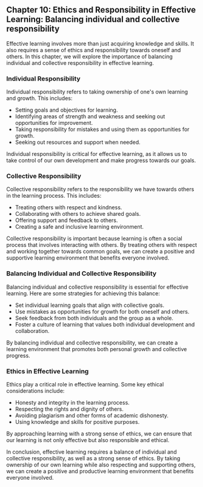 Chapter 10: Ethics and Responsibility in Effective Learning: Balancing individual and collective responsibility
---------------------------------------------------------------------------------------------------------------

Effective learning involves more than just acquiring knowledge and skills. It also requires a sense of ethics and responsibility towards oneself and others. In this chapter, we will explore the importance of balancing individual and collective responsibility in effective learning.

### Individual Responsibility

Individual responsibility refers to taking ownership of one's own learning and growth. This includes:

* Setting goals and objectives for learning.
* Identifying areas of strength and weakness and seeking out opportunities for improvement.
* Taking responsibility for mistakes and using them as opportunities for growth.
* Seeking out resources and support when needed.

Individual responsibility is critical for effective learning, as it allows us to take control of our own development and make progress towards our goals.

### Collective Responsibility

Collective responsibility refers to the responsibility we have towards others in the learning process. This includes:

* Treating others with respect and kindness.
* Collaborating with others to achieve shared goals.
* Offering support and feedback to others.
* Creating a safe and inclusive learning environment.

Collective responsibility is important because learning is often a social process that involves interacting with others. By treating others with respect and working together towards common goals, we can create a positive and supportive learning environment that benefits everyone involved.

### Balancing Individual and Collective Responsibility

Balancing individual and collective responsibility is essential for effective learning. Here are some strategies for achieving this balance:

* Set individual learning goals that align with collective goals.
* Use mistakes as opportunities for growth for both oneself and others.
* Seek feedback from both individuals and the group as a whole.
* Foster a culture of learning that values both individual development and collaboration.

By balancing individual and collective responsibility, we can create a learning environment that promotes both personal growth and collective progress.

### Ethics in Effective Learning

Ethics play a critical role in effective learning. Some key ethical considerations include:

* Honesty and integrity in the learning process.
* Respecting the rights and dignity of others.
* Avoiding plagiarism and other forms of academic dishonesty.
* Using knowledge and skills for positive purposes.

By approaching learning with a strong sense of ethics, we can ensure that our learning is not only effective but also responsible and ethical.

In conclusion, effective learning requires a balance of individual and collective responsibility, as well as a strong sense of ethics. By taking ownership of our own learning while also respecting and supporting others, we can create a positive and productive learning environment that benefits everyone involved.
